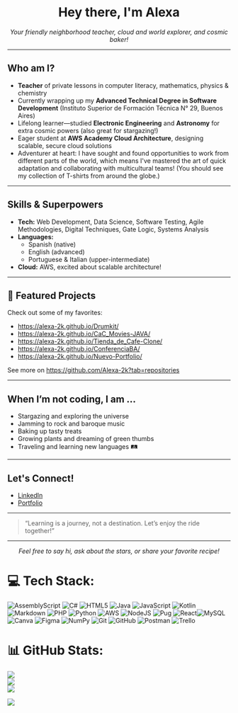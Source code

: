 <h1 align="center">Hey there, I'm Alexa</h1>
<p align="center">
  <i>Your friendly neighborhood teacher, cloud and world explorer, and cosmic baker!</i>
</p>

---

## Who am I?

- **Teacher** of private lessons in computer literacy, mathematics, physics & chemistry
- Currently wrapping up my **Advanced Technical Degree in Software Development** (Instituto Superior de Formación Técnica N° 29, Buenos Aires)
- Lifelong learner—studied **Electronic Engineering** and **Astronomy** for extra cosmic powers (also great for stargazing!)
- Eager student at **AWS Academy Cloud Architecture**, designing scalable, secure cloud solutions
- Adventurer at heart: I have sought and found opportunities to work from different parts of the world, which means I've mastered the art of quick adaptation and collaborating with multicultural teams! (You should see my collection of T-shirts from around the globe.)

---

## Skills & Superpowers

- **Tech:** Web Development, Data Science, Software Testing, Agile Methodologies, Digital Techniques, Gate Logic, Systems Analysis
- **Languages:**  
  - Spanish (native)  
  - English (advanced)
  - Portuguese & Italian (upper-intermediate)
- **Cloud:** AWS, excited about scalable architecture!

---

## 🌟 Featured Projects

Check out some of my favorites:
- https://alexa-2k.github.io/Drumkit/
- https://alexa-2k.github.io/CaC_Movies-JAVA/
- https://alexa-2k.github.io/Tienda_de_Cafe-Clone/
- https://alexa-2k.github.io/ConferenciaBA/
- https://alexa-2k.github.io/Nuevo-Portfolio/

See more on https://github.com/Alexa-2k?tab=repositories

---

##  When I’m not coding, I am ...

- Stargazing and exploring the universe 
- Jamming to rock and baroque music 
- Baking up tasty treats 
- Growing plants and dreaming of green thumbs 
- Traveling and learning new languages 🛤

---

##  Let's Connect!

- [LinkedIn](https://www.linkedin.com/in/lorena-rachich/)
- [Portfolio](https://alexa-2k.github.io/Nuevo-Portfolio/)

---

> “Learning is a journey, not a destination. Let’s enjoy the ride together!” 

---

<p align="center">
  <i>Feel free to say hi, ask about the stars, or share your favorite recipe!</i>
</p>

# 💻 Tech Stack:
![AssemblyScript](https://img.shields.io/badge/assembly%20script-%23000000.svg?style=for-the-badge&logo=assemblyscript&logoColor=white) ![C#](https://img.shields.io/badge/c%23-%23239120.svg?style=for-the-badge&logo=csharp&logoColor=white) ![HTML5](https://img.shields.io/badge/html5-%23E34F26.svg?style=for-the-badge&logo=html5&logoColor=white) ![Java](https://img.shields.io/badge/java-%23ED8B00.svg?style=for-the-badge&logo=openjdk&logoColor=white) ![JavaScript](https://img.shields.io/badge/javascript-%23323330.svg?style=for-the-badge&logo=javascript&logoColor=%23F7DF1E) ![Kotlin](https://img.shields.io/badge/kotlin-%237F52FF.svg?style=for-the-badge&logo=kotlin&logoColor=white) ![Markdown](https://img.shields.io/badge/markdown-%23000000.svg?style=for-the-badge&logo=markdown&logoColor=white) ![PHP](https://img.shields.io/badge/php-%23777BB4.svg?style=for-the-badge&logo=php&logoColor=white) ![Python](https://img.shields.io/badge/python-3670A0?style=for-the-badge&logo=python&logoColor=ffdd54) ![AWS](https://img.shields.io/badge/AWS-%23FF9900.svg?style=for-the-badge&logo=amazon-aws&logoColor=white) ![NodeJS](https://img.shields.io/badge/node.js-6DA55F?style=for-the-badge&logo=node.js&logoColor=white) ![Pug](https://img.shields.io/badge/Pug-FFF?style=for-the-badge&logo=pug&logoColor=A86454) ![React](https://img.shields.io/badge/react-%2320232a.svg?style=for-the-badge&logo=react&logoColor=%2361DAFB)![MySQL](https://img.shields.io/badge/mysql-4479A1.svg?style=for-the-badge&logo=mysql&logoColor=white) ![Canva](https://img.shields.io/badge/Canva-%2300C4CC.svg?style=for-the-badge&logo=Canva&logoColor=white) ![Figma](https://img.shields.io/badge/figma-%23F24E1E.svg?style=for-the-badge&logo=figma&logoColor=white) ![NumPy](https://img.shields.io/badge/numpy-%23013243.svg?style=for-the-badge&logo=numpy&logoColor=white) ![Git](https://img.shields.io/badge/git-%23F05033.svg?style=for-the-badge&logo=git&logoColor=white) ![GitHub](https://img.shields.io/badge/github-%23121011.svg?style=for-the-badge&logo=github&logoColor=white) ![Postman](https://img.shields.io/badge/Postman-FF6C37?style=for-the-badge&logo=postman&logoColor=white) ![Trello](https://img.shields.io/badge/Trello-%23026AA7.svg?style=for-the-badge&logo=Trello&logoColor=white) 

# 📊 GitHub Stats:
![](https://github-readme-stats.vercel.app/api?username=Alexa-2k&theme=vision-friendly-dark&hide_border=false&include_all_commits=true&count_private=true)<br/>
![](https://nirzak-streak-stats.vercel.app/?user=Alexa-2k&theme=vision-friendly-dark&hide_border=false)<br/>
![](https://github-readme-stats.vercel.app/api/top-langs/?username=Alexa-2k&theme=vision-friendly-dark&hide_border=false&include_all_commits=true&count_private=true&layout=compact)


<!--### 🔝 Top Contributed Repo-->
<!--[![](https://github-contributor-stats.vercel.app/api?username=Alexa-2k&limit=5&theme=shadow_red&combine_all_yearly_contributions=true)-->

[![](https://visitcount.itsvg.in/api?id=Alexa-2k&icon=9&color=4)](https://visitcount.itsvg.in) 

<!-- Proudly created with GPRM ( https://gprm.itsvg.in ) -->
